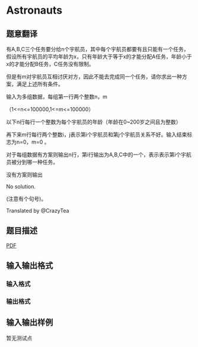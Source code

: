 # Astronauts

## 题意翻译

有A,B,C三个任务要分给n个宇航员，其中每个宇航员都要有且只能有一个任务，假设所有宇航员的平均年龄为x，只有年龄大于等于x的才能分配A任务，年龄小于x的才能分配B任务，C任务没有限制。

但是有m对宇航员互相讨厌对方，因此不能去完成同一个任务，请你求出一种方案，满足上述所有条件。

输入为多组数据，每组第一行两个整数n，m

（1<=n<=100000,1<=m<=100000）

以下n行每行一个整数为每个宇航员的年龄（年龄在0~200岁之间且为整数）

再下来m行每行两个整数i，j表示第i个宇航员和第j个宇航员关系不好。输入结束标志为n=0，m=0 。

对于每组数据有方案则输出n行，第i行输出为A,B,C中的一个，表示表示第i个宇航员被分到哪一种任务。

没有方案则输出

No solution.

(注意有个句号)。

Translated by @CrazyTea

## 题目描述

[problemUrl]: https://uva.onlinejudge.org/index.php?option=com_onlinejudge&Itemid=8&category=446&page=show_problem&problem=4137

[PDF](https://uva.onlinejudge.org/external/13/p1391.pdf)

## 输入输出格式

### 输入格式

### 输出格式

## 输入输出样例

暂无测试点

